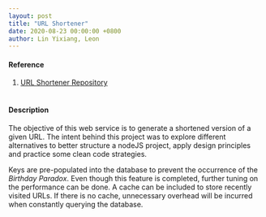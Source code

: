 ```yaml
---
layout: post
title: "URL Shortener"
date: 2020-08-23 00:00:00 +0800
author: Lin Yixiang, Leon
---
```


#### Reference
1. [URL Shortener Repository](https://github.com/LeonLyx/URL-Shortener)
<br/><br/>

#### Description
The objective of this web service is to generate a shortened version
of a given URL. The intent behind this project was to explore different
alternatives to better structure a nodeJS project, apply design principles 
and practice some clean code strategies.

Keys are pre-populated into the database to prevent the occurrence of the 
*Birthday Paradox*. Even though this feature is completed, further tuning on
the performance can be done. A cache can be included to store recently visited
URLs. If there is no cache, unnecessary overhead will be incurred when constantly
querying the database.
